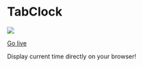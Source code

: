 # TabClock

<img src="https://img.icons8.com/dusk/64/000000/clock.png" style="user-select:none"/>

[Go live](https://haikhalfakhreez.github.io/TabClock/)

Display current time directly on your browser!
